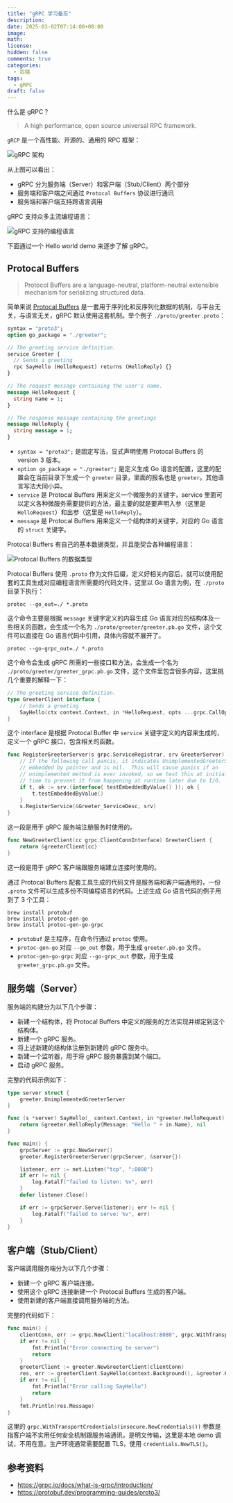 ```yaml
---
title: "gRPC 学习备忘"
description: 
date: 2025-03-02T07:14:00+08:00
image: 
math: 
license: 
hidden: false
comments: true
categories:
  - 后端
tags:
  - gRPC
draft: false
---
```


什么是 gRPC？

> A high performance, open source universal RPC framework.

`gRCP` 是一个高性能、开源的、通用的 RPC 框架：

![gRPC 架构](grpc-architecture.svg)

从上图可以看出：

* gRPC 分为服务端（Server）和客户端（Stub/Client）两个部分
* 服务端和客户端之间通过 `Protocal Buffers` 协议进行通讯
* 服务端和客户端支持跨语言调用

gRPC 支持众多主流编程语言：

![gRPC 支持的编程语言](grpc-supported-language.jpg)

下面通过一个 Hello world demo 来逐步了解 gRPC。

## Protocal Buffers

> Protocol Buffers are a language-neutral, platform-neutral extensible mechanism for serializing structured data.

简单来说 [Protocal Buffers](https://protobuf.dev/overview/) 是一套用于序列化和反序列化数据的机制，与平台无关，与语言无关，gRPC 默认使用这套机制。举个例子 `./proto/greeter.proto`：

```proto
syntax = "proto3";
option go_package = "./greeter";

// The greeting service definition.
service Greeter {
  // Sends a greeting
  rpc SayHello (HelloRequest) returns (HelloReply) {}
}

// The request message containing the user's name.
message HelloRequest {
  string name = 1;
}

// The response message containing the greetings
message HelloReply {
  string message = 1;
}
```

* `syntax = "proto3";` 是固定写法，显式声明使用 Protocal Buffers 的 version 3 版本。
* `option go_package = "./greeter";` 是定义生成 Go 语言的配置，这里的配置会在当前目录下生成一个 `greeter` 目录，里面的报名也是 `greeter`。其他语言写法大同小异。
* `service` 是 Protocal Buffers 用来定义一个微服务的关键字，service 里面可以定义各种微服务需要提供的方法，最主要的就是要声明入参（这里是 `HelloRequest`）和出参（这里是 `HelloReply`）。
* `message` 是 Protocal Buffers 用来定义一个结构体的关键字，对应的 Go 语言的 `struct` 关键字。

Protocal Buffers 有自己的基本数据类型，并且能契合各种编程语言：

![Protocal Buffers 的数据类型](protocal-buffers-data-type.jpg)

Protocal Buffers 使用 `.proto` 作为文件后缀，定义好相关内容后，就可以使用配套的工具生成对应编程语言所需要的代码文件，这里以 Go 语言为例，在 `./proto` 目录下执行：

```shell
protoc --go_out=./ *.proto
```

这个命令主要是根据 `message` 关键字定义的内容生成 Go 语言对应的结构体及一些相关的函数，会生成一个名为 `./proto/greeter/greeter.pb.go` 文件，这个文件可以直接在 Go 语言代码中引用，具体内容就不展开了。

```shell
protoc --go-grpc_out=./ *.proto
```

这个命令会生成 gRPC 所需的一些接口和方法，会生成一个名为 `./proto/greeter/greeter_grpc.pb.go` 文件，这个文件里包含很多内容，这里挑几个重要的解释一下：

```go
// The greeting service definition.
type GreeterClient interface {
	// Sends a greeting
	SayHello(ctx context.Context, in *HelloRequest, opts ...grpc.CallOption) (*HelloReply, error)
}
```

这个 interface 是根据 Protocal Buffer 中 `service` 关键字定义的内容来生成的，定义一个 gRPC 接口，包含相关的函数。

```go
func RegisterGreeterServer(s grpc.ServiceRegistrar, srv GreeterServer) {
	// If the following call pancis, it indicates UnimplementedGreeterServer was
	// embedded by pointer and is nil.  This will cause panics if an
	// unimplemented method is ever invoked, so we test this at initialization
	// time to prevent it from happening at runtime later due to I/O.
	if t, ok := srv.(interface{ testEmbeddedByValue() }); ok {
		t.testEmbeddedByValue()
	}
	s.RegisterService(&Greeter_ServiceDesc, srv)
}
```

这一段是用于 gRPC 服务端注册服务时使用的。

```go
func NewGreeterClient(cc grpc.ClientConnInterface) GreeterClient {
	return &greeterClient{cc}
}
```

这一段是用于 gRPC 客户端跟服务端建立连接时使用的。

通过 Protocal Buffers 配套工具生成的代码文件是服务端和客户端通用的，一份 `.proto` 文件可以生成多份不同编程语言的代码。上述生成 Go 语言代码的例子用到了 3 个工具：

```shell
brew install protobuf
brew install protoc-gen-go
brew install protoc-gen-go-grpc
```

* `protobuf` 是主程序，在命令行通过 `protoc` 使用。
* `protoc-gen-go` 对应 `--go_out` 参数，用于生成 `greeter.pb.go` 文件。
* `protoc-gen-go-grpc` 对应 `--go-grpc_out` 参数，用于生成 `greeter_grpc.pb.go` 文件。

## 服务端（Server）

服务端的构建分为以下几个步骤：

* 新建一个结构体，将 Protocal Buffers 中定义的服务的方法实现并绑定到这个结构体。
* 新建一个 gRPC 服务。
* 将上述新建的结构体注册到新建的 gRPC 服务中。
* 新建一个监听器，用于将 gRPC 服务暴露到某个端口。
* 启动 gRPC 服务。

完整的代码示例如下：

```go
type server struct {
	greeter.UnimplementedGreeterServer
}

func (s *server) SayHello(_ context.Context, in *greeter.HelloRequest) (*greeter.HelloReply, error) {
	return &greeter.HelloReply{Message: "Hello " + in.Name}, nil
}

func main() {
	grpcServer := grpc.NewServer()
	greeter.RegisterGreeterServer(grpcServer, &server{})

	listener, err := net.Listen("tcp", ":8080")
	if err != nil {
		log.Fatalf("failed to listen: %v", err)
	}
	defer listener.Close()

	if err := grpcServer.Serve(listener); err != nil {
		log.Fatalf("failed to serve: %v", err)
	}
}
```

## 客户端（Stub/Client）

客户端调用服务端分为以下几个步骤：

* 新建一个 gRPC 客户端连接。
* 使用这个 gRPC 连接新建一个 Protocal Buffers 生成的客户端。
* 使用新建的客户端直接调用服务端的方法。

完整的代码如下：

```go
func main() {
	clientConn, err := grpc.NewClient("localhost:8080", grpc.WithTransportCredentials(insecure.NewCredentials()))
	if err != nil {
		fmt.Println("Error connecting to server")
		return
	}
	greeterClient := greeter.NewGreeterClient(clientConn)
	res, err := greeterClient.SayHello(context.Background(), &greeter.HelloRequest{Name: "World"})
	if err != nil {
		fmt.Println("Error calling SayHello")
		return
	}
	fmt.Println(res.Message)
}
```

这里的 `grpc.WithTransportCredentials(insecure.NewCredentials())` 参数是指客户端不实用任何安全机制跟服务端通讯，是明文传输，这里是本地 demo 调试，不用在意。生产环境通常需要配置 TLS，使用 `credentials.NewTLS()`。

## 参考资料

* https://grpc.io/docs/what-is-grpc/introduction/
* https://protobuf.dev/programming-guides/proto3/